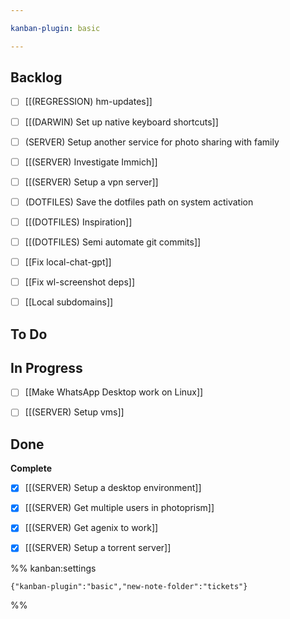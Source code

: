 ```yaml
---

kanban-plugin: basic

---
```


## Backlog

- [ ] [[(REGRESSION) hm-updates]]
- [ ] [[(DARWIN) Set up native keyboard shortcuts]]
- [ ] (SERVER) Setup another service for photo sharing with family
- [ ] [[(SERVER) Investigate Immich]]
- [ ] [[(SERVER) Setup a vpn server]]
- [ ] (DOTFILES) Save the dotfiles path on system activation
- [ ] [[(DOTFILES) Inspiration]]
- [ ] [[(DOTFILES) Semi automate git commits]]
- [ ] [[Fix local-chat-gpt]]
- [ ] [[Fix wl-screenshot deps]]
- [ ] [[Local subdomains]]


## To Do



## In Progress

- [ ] [[Make WhatsApp Desktop work on Linux]]
- [ ] [[(SERVER) Setup vms]]


## Done

**Complete**
- [x] [[(SERVER) Setup a desktop environment]]
- [x] [[(SERVER) Get multiple users in photoprism]]
- [x] [[(SERVER) Get agenix to work]]
- [x] [[(SERVER) Setup a torrent server]]




%% kanban:settings
```
{"kanban-plugin":"basic","new-note-folder":"tickets"}
```
%%
